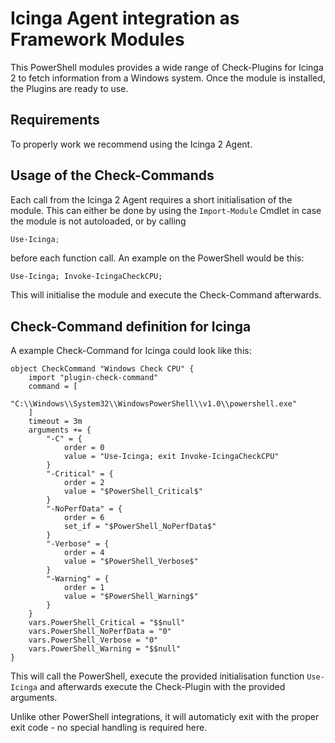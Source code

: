 Icinga Agent integration as Framework Modules
=====================================

This PowerShell modules provides a wide range of Check-Plugins for Icinga 2 to fetch information from a Windows system. Once the module is installed, the Plugins are ready to use.

Requirements
--------------

To properly work we recommend using the Icinga 2 Agent.

Usage of the Check-Commands
--------------

Each call from the Icinga 2 Agent requires a short initialisation of the module. This can either be done by using the `Import-Module` Cmdlet in case the module is not autoloaded, or by calling

```powershell
Use-Icinga;
```

before each function call. An example on the PowerShell would be this:

```
Use-Icinga; Invoke-IcingaCheckCPU;
```

This will initialise the module and execute the Check-Command afterwards.

Check-Command definition for Icinga
--------------

A example Check-Command for Icinga could look like this:

```
object CheckCommand "Windows Check CPU" {
    import "plugin-check-command"
    command = [
        "C:\\Windows\\System32\\WindowsPowerShell\\v1.0\\powershell.exe"
    ]
    timeout = 3m
    arguments += {
        "-C" = {
            order = 0
            value = "Use-Icinga; exit Invoke-IcingaCheckCPU"
        }
        "-Critical" = {
            order = 2
            value = "$PowerShell_Critical$"
        }
        "-NoPerfData" = {
            order = 6
            set_if = "$PowerShell_NoPerfData$"
        }
        "-Verbose" = {
            order = 4
            value = "$PowerShell_Verbose$"
        }
        "-Warning" = {
            order = 1
            value = "$PowerShell_Warning$"
        }
    }
    vars.PowerShell_Critical = "$$null"
    vars.PowerShell_NoPerfData = "0"
    vars.PowerShell_Verbose = "0"
    vars.PowerShell_Warning = "$$null"
}
```

This will call the PowerShell, execute the provided initialisation function `Use-Icinga` and afterwards execute the Check-Plugin with the provided arguments.

Unlike other PowerShell integrations, it will automaticly exit with the proper exit code - no special handling is required here.
